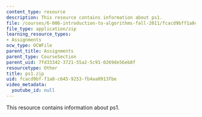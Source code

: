 ```yaml
---
content_type: resource
description: This resource contains information about ps1.
file: /courses/6-006-introduction-to-algorithms-fall-2011/fcacd9bff1a8c6459253fb4aa0913fbe_ps1.zip
file_type: application/zip
learning_resource_types:
- Assignments
ocw_type: OCWFile
parent_title: Assignments
parent_type: CourseSection
parent_uid: 7fd33342-3721-55a2-5c91-0269de56eb8f
resourcetype: Other
title: ps1.zip
uid: fcacd9bf-f1a8-c645-9253-fb4aa0913fbe
video_metadata:
  youtube_id: null
---
```

This resource contains information about ps1.

